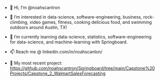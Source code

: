 - 👋 Hi, I’m @noahscantron

- 👀 I’m interested in data-science, software-engineering, business, rock-climbing, video games, fitness, cooking delicious food, and swimming outdoors around Austin, TX!

- 🌱 I’m currently learning data-science, statistics, software-engineering for data-science, and machine-learning with Springboard.

- 📫 Reach me @ linkedin.com/in/noahscanlon/

- 🔨 My most recent project: https://github.com/noahscantron/Springboard/tree/main/Capstone%20Projects/Capstone_2_WalmartSalesForecasting
